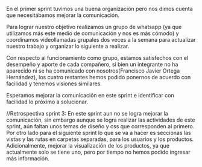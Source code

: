 En el primer sprint tuvimos una buena organización pero nos dimos cuenta que necesitábamos mejorar la comunicación. 

Para lograr nuestro objetivo realizamos un grupo de whatsapp (ya que utilizamos más este medio de comunicación y nos es más cómodo) y coordinamos videollamadas grupales dos veces a la semana para actualizar nuestro trabajo y organizar lo siguiente a realizar. 

Con respecto al funcionamiento como grupo, estamos satisfechos con el desempeño y aporte de cada compañero, si bien un integrante no ha aparecido ni se ha comunicado con nosotros(Francisco Javier Ortega Hernández), los cuatro restantes hemos podido ponernos de acuerdo con facilidad y tenemos visiones similares.

Esperamos mejorar la comunicación en este sprint e identificar con facilidad lo próximo a solucionar.


//Retrospectiva sprint 3:
En este sprint aun no se logra mejorar la comunicación, sin embargo aunque se logra realizar las actividades de este sprint, aún faltan unos temas de diseño y css que corresponden al primero. Por otro lado para el siguiente sprint lo que se va a hacer es seccionas las vistas y las rutas en carpetas separadas, para los usuarios y los productos. Adicionalmente, mejorar la visualización de los productos, ya que actualmente solo se tiene uno, pero por tiempo no hemos podido ingresar más información.

